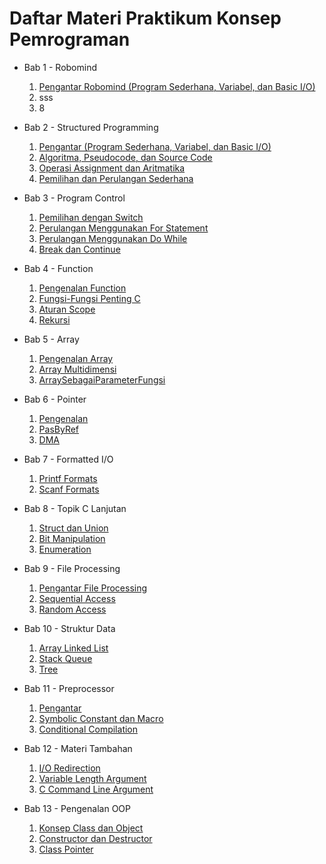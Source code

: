 <h1>Daftar Materi Praktikum Konsep Pemrograman</h1>

- Bab 1 - Robomind
  1. [Pengantar Robomind (Program Sederhana, Variabel, dan Basic I/O)](https://github.com/Swordigo15/PraktikumKP2023/blob/main/Bab%201-Robomind/1-Robomind)
  2. sss
  3. 8
     
- Bab 2 - Structured Programming
  1. [Pengantar (Program Sederhana, Variabel, dan Basic I/O)](https://github.com/Swordigo15/PraktikumKP2023/blob/main/Bab%202-StructuredProgramming/1-PengantarProgramSederhanaVariabel.md)
  2. [Algoritma, Pseudocode, dan Source Code](https://github.com/Swordigo15/PraktikumKP2023/blob/main/Bab%202-StructuredProgramming/2-AlgoritmaPseudocodeSourcecode.md)
  3. [Operasi Assignment dan Aritmatika](https://github.com/Swordigo15/PraktikumKP2023/blob/main/Bab%202-StructuredProgramming/3-OperasiAssignmentdanAritmatika.md)
  4. [Pemilihan dan Perulangan Sederhana](https://github.com/Swordigo15/PraktikumKP2023/blob/main/Bab%202-StructuredProgramming/4-PemilihandanPerulanganSederhana.md)

- Bab 3 - Program Control
  1. [Pemilihan dengan Switch](https://github.com/Swordigo15/PraktikumKP2023/blob/main/Bab%203-ProgramControl/1-PemilihanDenganSwitch.md)
  2. [Perulangan Menggunakan For Statement](https://github.com/Swordigo15/PraktikumKP2023/blob/main/Bab%203-ProgramControl/2-PerulanganMenggunakanFor.md)
  3. [Perulangan Menggunakan Do While](https://github.com/Swordigo15/PraktikumKP2023/blob/main/Bab%203-ProgramControl/3-PerulanganMenggunakanDoWhile.md)
  4. [Break dan Continue](https://github.com/Swordigo15/PraktikumKP2023/blob/main/Bab%203-ProgramControl/4-BreakAndContinue.md)

- Bab 4 - Function
  1. [Pengenalan Function](https://github.com/Swordigo15/PraktikumKP2023/blob/main/Bab%204-CFunction/1-PengenalanFunction.md)
  2. [Fungsi-Fungsi Penting C](https://github.com/Swordigo15/PraktikumKP2023/blob/main/Bab%204-CFunction/2-FungsiLibraryC.md)
  3. [Aturan Scope](https://github.com/Swordigo15/PraktikumKP2023/blob/main/Bab%204-CFunction/3-Scope.md)
  4. [Rekursi](https://github.com/Swordigo15/PraktikumKP2023/blob/main/Bab%204-CFunction/4-Rekursi.md)

- Bab 5 - Array
  1. [Pengenalan Array](https://github.com/Swordigo15/PraktikumKP2023/blob/main/Bab%205-Array/1-PengenalanArray.md)
  2. [Array Multidimensi](https://github.com/Swordigo15/PraktikumKP2023/blob/main/Bab%205-Array/2-ArrayMultidimensi.md)
  3. [ArraySebagaiParameterFungsi](https://github.com/Swordigo15/PraktikumKP2023/blob/main/Bab%205-Array/3-ArraySebagaiParameterFungsi.md)

- Bab 6 - Pointer
  1. [Pengenalan](https://github.com/Swordigo15/PraktikumKP2023/blob/main/Bab%206-Pointer/1-Pengenalan.md)
  2. [PasByRef](https://github.com/Swordigo15/PraktikumKP2023/blob/main/Bab%206-Pointer/2-PasByRef.md)
  3. [DMA](https://github.com/Swordigo15/PraktikumKP2023/blob/main/Bab%206-Pointer/3-DMA.md)
  
- Bab 7 - Formatted I/O
  1. [Printf Formats](https://github.com/Swordigo15/PraktikumKP2023/blob/main/Bab%207-FormattedIO/1-PrintfFormats.md)
  2. [Scanf Formats](https://github.com/Swordigo15/PraktikumKP2023/blob/main/Bab%207-FormattedIO/2-ScanfFormats.md)

- Bab 8 - Topik C Lanjutan
    1. [Struct dan Union](https://github.com/Swordigo15/PraktikumKP2023/blob/main/Bab%208-TopikCLanjutan/1-StructUnion.md)
    2. [Bit Manipulation](https://github.com/Swordigo15/PraktikumKP2023/blob/main/Bab%208-TopikCLanjutan/2-BitManipulation.md)
    3. [Enumeration](https://github.com/Swordigo15/PraktikumKP2023/blob/main/Bab%208-TopikCLanjutan/3-Enum.md)

- Bab 9 - File Processing
    1. [Pengantar File Processing](https://github.com/Swordigo15/PraktikumKP2023/blob/main/Bab%209-FileProcessing/1-Pengantar.md)
    2. [Sequential Access](https://github.com/Swordigo15/PraktikumKP2023/blob/main/Bab%209-FileProcessing/2-SequentialAccess.md)
    3. [Random Access](https://github.com/Swordigo15/PraktikumKP2023/blob/main/Bab%209-FileProcessing/3-RandomAccess.md)

- Bab 10 - Struktur Data
    1. [Array Linked List](10-Preprocessor/1-ArrayLinkedList.md)
    2. [Stack Queue](Bab10-Preprocessor/2-StackQueue.md)
    3. [Tree](Bab10-Preprocessor/3-Tree.md)

- Bab 11 - Preprocessor
    1. [Pengantar](11-Preprocessor/1-Pengantar.md)
    2. [Symbolic Constant dan Macro](Bab11-Preprocessor/2-SymbolicConstantDanMacro.md)
    3. [Conditional Compilation](Bab11-Preprocessor/3-ConditionalCompilation.md)

- Bab 12 - Materi Tambahan
    1. [I/O Redirection](Bab12-MateriTambahan/1-RedirectingInputOutput.md)
    2. [Variable Length Argument](Bab12-MateriTambahan/2-VariableLengthArg.md)
    3. [C Command Line Argument](Bab12-MateriTambahan/3-CCommandLineArg.md)

- Bab 13 - Pengenalan OOP
    1. [Konsep Class dan Object](Bab13-PengenalanOOP/1-KonsepClassObject.md)
    2. [Constructor dan Destructor](Bab13-PengenalanOOP/2-ConstructorDanDestructor.md)
    3. [Class Pointer](Bab13-PengenalanOOP/3-ClassPointer.md)
